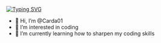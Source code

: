 <a href="https://git.io/typing-svg"><img src="https://readme-typing-svg.demolab.com?font=Montserrat&weight=500&size=25&duration=3500&pause=700&color=F7B69D&multiline=true&width=435&height=90&lines=Alfio+Cardillo;Student+%26+Full+Stack+Developer;AI+enthusiast" alt="Typing SVG" /></a>

- 👋 Hi, I’m @Carda01
- 👀 I’m interested in coding
- 🌱 I’m currently learning how to sharpen my coding skills

<!---
Carda01/Carda01 is a ✨ special ✨ repository because its `README.md` (this file) appears on your GitHub profile.
You can click the Preview link to take a look at your changes.
--->
